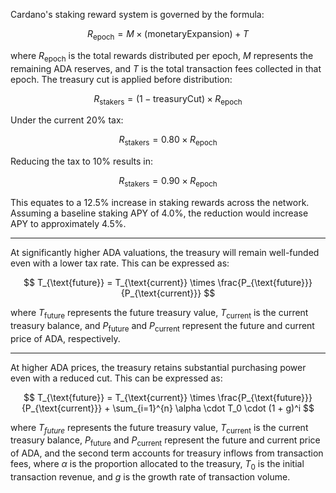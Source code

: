 Cardano's staking reward system is governed by the formula:

$$ R_{\text{epoch}} = M \times (\text{monetaryExpansion}) + T $$

where $R_{\text{epoch}}$ is the total rewards distributed per epoch, $M$ represents the remaining ADA reserves, and $T$ is the total transaction fees collected in that epoch. The treasury cut is applied before distribution:

$$ R_{\text{stakers}} = (1 - \text{treasuryCut}) \times R_{\text{epoch}} $$

Under the current 20% tax:

$$ R_{\text{stakers}} = 0.80 \times R_{\text{epoch}} $$

Reducing the tax to 10% results in:

$$ R_{\text{stakers}} = 0.90 \times R_{\text{epoch}} $$

This equates to a 12.5% increase in staking rewards across the network. Assuming a baseline staking APY of 4.0%, the reduction would increase APY to approximately 4.5%.

---

At significantly higher ADA valuations, the treasury will remain well-funded even with a lower tax rate. This can be expressed as:

$$ T_{\text{future}} = T_{\text{current}} \times \frac{P_{\text{future}}}{P_{\text{current}}} $$

where $T_{\text{future}}$ represents the future treasury value, $T_{\text{current}}$ is the current treasury balance, and $P_{\text{future}}$ and $P_{\text{current}}$ represent the future and current price of ADA, respectively.

---

At higher ADA prices, the treasury retains substantial purchasing power even with a reduced cut. This can be expressed as:

$$ T_{\text{future}} = T_{\text{current}} \times \frac{P_{\text{future}}}{P_{\text{current}}} + \sum_{i=1}^{n} \alpha \cdot T_0 \cdot (1 + g)^i $$

where $T_{{future}}$ represents the future treasury value, $T_{\text{current}}$ is the current treasury balance, $P_{\text{future}}$ and $P_{\text{current}}$ represent the future and current price of ADA, and the second term accounts for treasury inflows from transaction fees, where $\alpha$ is the proportion allocated to the treasury, $T_0$ is the initial transaction revenue, and $g$ is the growth rate of transaction volume.
